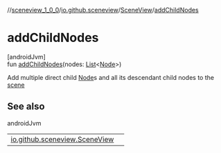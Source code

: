 //[sceneview_1_0_0](../../../index.md)/[io.github.sceneview](../index.md)/[SceneView](index.md)/[addChildNodes](add-child-nodes.md)

# addChildNodes

[androidJvm]\
fun [addChildNodes](add-child-nodes.md)(nodes: [List](https://kotlinlang.org/api/latest/jvm/stdlib/kotlin.collections/-list/index.html)&lt;[Node](../../io.github.sceneview.nodes/-node/index.md)&gt;)

Add multiple direct child [Node](../../io.github.sceneview.nodes/-node/index.md)s and all its descendant child nodes to the [scene](scene.md)

## See also

androidJvm

| | |
|---|---|
| [io.github.sceneview.SceneView](add-child-node.md) |  |
